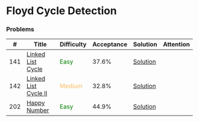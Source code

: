 Floyd Cycle Detection
===

### Problems
| #   | Title | Difficulty | Acceptance | Solution  | Attention |
| --- | --- | --- | --- | --- | --- |
| 141 | [Linked List Cycle](https://leetcode.com/problems/linked-list-cycle/) |  <span style="color:green">Easy</span> | 37.6% |[Solution](../problems/141.md) | |
| 142 | [Linked List Cycle II](https://leetcode.com/problems/linked-list-cycle-ii/) |  <span style="color:#FABC60">Medium</span>  | 32.8% |[Solution](../problems/142.md) | |
| 202  | [Happy Number](https://leetcode.com/problems/happy-number/) | <span style="color:green">Easy</span> | 44.9% |[Solution](../problems/202.md)| |